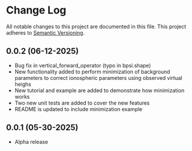 # Change Log
All notable changes to this project are documented in this file. This project
adheres to [Semantic Versioning](https://semver.org/).

## 0.0.2 (06-12-2025)
* Bug fix in vertical_forward_operator (typo in bpsi.shape)
* New functionality added to perform minimization of background parameters to correct ionospheric parameters using observed virtual heighs
* New tutorial and example are added to demonstrate how minimization works
* Two new unit tests are added to cover the new features
* README is updated to include minimization example

## 0.0.1 (05-30-2025)
* Alpha release
